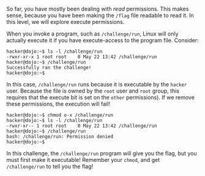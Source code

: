 So far, you have mostly been dealing with _read_ permissions.
This makes sense, because you have been making the `/flag` file readable to read it.
In this level, we will explore execute permissions.

When you invoke a program, such as `/challenge/run`, Linux will only actually execute it if you have execute-access to the program file.
Consider:

```
hacker@dojo:~$ ls -l /challenge/run
-rwxr-xr-x 1 root root    0 May 22 13:42 /challenge/run
hacker@dojo:~$ /challenge/run
Successfully ran the challenge!
hacker@dojo:~$
```

In this case, `/challenge/run` runs because it is executable by the `hacker` user.
Because the file is owned by the `root` user and `root` group, this requires that the execute bit is set on the `other` permissions).
If we remove these permissions, the execution will fail!

```
hacker@dojo:~$ chmod o-x /challenge/run
hacker@dojo:~$ ls -l /challenge/run
-rwxr-xr-- 1 root root    0 May 22 13:42 /challenge/run
hacker@dojo:~$ /challenge/run
bash: /challenge/run: Permission denied
hacker@dojo:~$
```

In this challenge, the `/challenge/run` program will give you the flag, but you must first make it executable!
Remember your `chmod`, and get `/challenge/run` to tell you the flag!
